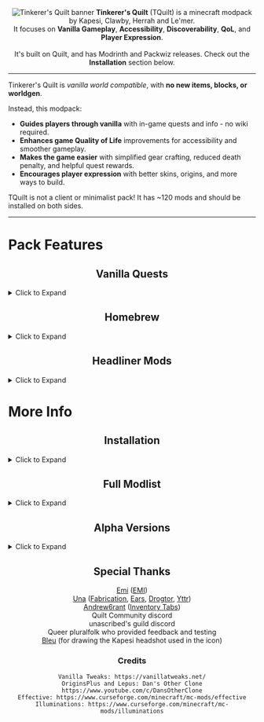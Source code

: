 <center><img alt="Tinkerer's Quilt banner" src="https://user-images.githubusercontent.com/55819817/207277584-6cd91492-0fc6-4cae-9155-f278ea6c7847.png" />
<b>Tinkerer's Quilt</b> (TQuilt) is a minecraft modpack by Kapesi, Clawby, Herrah and Le'mer.<br/>
It focuses on <b>Vanilla Gameplay</b>, <b>Accessibility</b>, <b>Discoverability</b>, <b>QoL</b>, and <b>Player Expression</b>.<br/><br/>It's built on Quilt, and has Modrinth and Packwiz releases. Check out the <b>Installation</b> section below.</center>

---

Tinkerer's Quilt is _vanilla world compatible_, with **no new items, blocks, or worldgen**.

Instead, this modpack:

- **Guides players through vanilla** with in-game quests and info - no wiki required.
- **Enhances game Quality of Life** improvements for accessibility and smoother gameplay.
- **Makes the game easier** with simplified gear crafting, reduced death penalty, and helpful quest rewards.
- **Encourages player expression** with better skins, origins, and more ways to build.

TQuilt is not a client or minimalist pack! It has ~120 mods and should be installed on both sides.

---

# Pack Features

<center>

## Vanilla Quests

</center>
<details>
<summary>Click to Expand</summary><center>

**_"It's like FTB Academy for Vanilla!"_** - Us, just now

TQuilt's quests guide players through the core progression of minecraft, and explore its main gameplay opportunities.

### The Basics

<img width="425" height="260" src="https://user-images.githubusercontent.com/55819817/174097642-a5949541-b8e6-419b-bbfe-b3e4ecf90be8.png"><img width="325" height="260" src="https://user-images.githubusercontent.com/55819817/174098114-c5630f29-efaa-4473-9eb4-e53c4325f002.png">

_The Basics_ covers core game progression - Simple quests with clear instructions, all the way to Beacons and Elytra.

### Godseeking

Explore the main mechanics and content of Vanilla, categorised by **Homesteading**, **Self-Defense**, and **Exploration**.  
Do you want to...<br/>

⚔️ Know every weapon and kill every enemy?<br/>
🏠 Make bases in many environments?<br/>
🌾 farm anything and everything, including crops?<br/>
🗺️ Explore the world and what's found there?<br/>
🛠️ Craft the best gear in your own workshop?<br/>
🛣️ Build transit infrastructure and achieve ludicrous speed?<br/>
⚙️ Make terrifyingly complex machines and mechanisms?

_Godseeking_ will guide you through it like an in-game wiki.  
Here's the Homesteading category with all quests hacked to be visible, as an example of scope:

![godseeking_homesteading](https://user-images.githubusercontent.com/55819817/207265090-0cc4dd88-07b5-492c-81ef-0cf85f5cba68.png)

These quests can help players discover these parts of the game, and have rewards to provide helpful shortcuts.  
Complete all quests of a special interest to complete its **Patron Quest** for normally unobtainable rewards!

### Information

<img width="380" height="400" src="https://user-images.githubusercontent.com/55819817/174103926-52a741ac-6d36-44e4-8153-be5fb7aff6c1.png"><img width="380" height="400" src="https://user-images.githubusercontent.com/55819817/174105386-7985c35c-fc25-4d8b-bb5a-724d55a7ebf7.png">  
Quests are also home to information about the pack itself, as a helpful reference guide - no need to read this page!  
**Introduction** quests cover's the pack's main features, while **Discrepancies** quests helps players know what isn't vanilla.

</center>
</details>

<center>

## Homebrew

</center>

<details>
<summary>Click to Expand</summary><center>

This modpack started in January 2021 as a skyrim-style "modding guide" - just throwing mods together and configuring them lightly.

But it quickly took shape when we realized people often struggle to get past the first half-hour of the game.

Turns out if you want a modpack to feel cohesive, feel good, and match a vision - you need to get your hands dirty.

We made **six mods**:

[Portable Crafting Standalone](https://modrinth.com/mod/portable-crafting-standalone) - Press V or click a tab to use the crafting table in your inventory.<br/>
[Totem Anywhere Standalone](https://modrinth.com/mod/totem-anywhere-standalone) - Totem of undying convenience - uses totems from inventory.<br/>
[Crunchy Crunchy Advancements](https://modrinth.com/mod/crunchy-crunchy-advancements) - Hides and removes advancements - quests and [EMI](https://modrinth.com/mod/emi) cover all you need.<br/><br/>
[Tinkerer's Statures](https://modrinth.com/mod/tinkerers-statures) - Allows choosing player height on spawn.<br/>
![screenshot](https://user-images.githubusercontent.com/55819817/174215100-2b630688-8ef5-4429-b82e-9516c132915a.png)<br/><br/>
[Origins Minus](https://modrinth.com/mod/origins-minus) - A full set of origins optimised for simplicity, not balance.<br/>
![originsminus_transparent](https://user-images.githubusercontent.com/55819817/207250617-c4d83703-817c-47b7-8ddf-d2e915807df4.png)<br/><br/>
[Tinkerer's Smithing](https://modrinth.com/mod/tinkerers-smithing) - Repair for no XP cost, lower repair cost with scrap, and upgrade tool materials.<br/>
![tinkerers-smithing-banner](https://user-images.githubusercontent.com/55819817/207277119-c8b933ce-1055-4a48-95b6-ad7d83e09b8a.png)<br/>
_Flattens mending power creep, encouraging players to keep "Sentimental" tools as much as they like._<br/>
_Tool material upgrades cost the exact same as a fresh tool - but keep the enchantments._<br/>
_Quicker tools with less junk - upgrade wood to stone to iron from the 2x2 crafting grid._<br/><br/>
[Switchy](https://modrinth.com/mod/switchy) - Change your origin, skin, and more between presets with a single command.
![switchy banner](https://user-images.githubusercontent.com/55819817/207276993-bd723741-8f33-485f-8495-2961007b7e89.png)<br/><br/>

**Two data packs**:

[Tinkerer's Vegetarian](https://github.com/sisby-folk/mc-packs/tree/quilt_1.19.2/config/openloader/data/tinkerers_vegetarian) (NBT) - recipes for potions, leather, books, and more, without killing passive mobs.<br/>
[Tinkerer's Copper Beacons](https://github.com/sisby-folk/mc-packs/tree/quilt_1.19.2/config/openloader/data/tinkerers_copper_beacons) - Allows beacons made of unexposed copper blocks. A use for copper and wax.<br/>

**194 quests**:<br/>

just as much flavour text - queer humour, observations, and a weird mix of references.<br/>
1074 lines of quest descriptions - tutorials, explanations, and so on.<br/>
Meticulously symmetrical and grouped quest positioning. No, really.<br/>

**And of course, configured ~125 mods:**

You know - removing feature overlap, rebalancing mods,<br/>rebalancing vanilla via tweak mods. (Shoutouts to Fabrication and Apathy)<br/>
Ruining everyone's life by shipping a default `options.txt` file.<br/>
PR'ing improvements to mods. (_does it count as configuration if you apply it directly to the source code?_)<br/>
Reporting bugs to devs. (_does it count as configuration if you "configure" the mod to work better by asking nicely?_)<br/>

</center>
</details>

<center>

## Headliner Mods

</center>
<details>
<summary>Click to Expand</summary><center>

All present minecraft modding is built on a decade of work from other people (and non-people, we don't discriminate).

Here's what others are bringing to this pack.

### Player Expression

Letting players express themselves with player customisation, builds, and even farming and cooking, is core to TQuilt.

| Mod                                                               | Description                                                                                      |
| ----------------------------------------------------------------- | ------------------------------------------------------------------------------------------------ |
| [Ears](https://ears.unascribed.com/)                              | Improved skins with support for tails, horns, ears, claws, wings and more species/gender things! |
| [Fabric Tailor](https://modrinth.com/mod/fabrictailor)            | Swap your skin in-game. Great for plural systems.                                                |
| [Origins](https://modrinth.com/mod/origins)                       | Choose an _Origin_, with abilities, limitations, and maybe some euphoria (we don't know you)     |
| [Drogtor](https://github.com/unascribed/Drogtor)                  | Change player name, color, and bio (e.g. pronouns) any time.                                     |
| [Presence Footsteps](https://modrinth.com/mod/presence-footsteps) | Footstep audio redone - allows swapping between bi/quadrupedal, with winged options.             |
| [Fabrication](https://modrinth.com/mod/fabrication)               | A huge tweak mod, includes hiding armor and improvements for minecart networks.                  |
| [Carpet](https://github.com/gnembon/fabric-carpet)                | Many server tweaks, includes more uses for dispensers, and more regrowables.                     |

### Usability and Accessibility

| Mod                                                                    | Description                                                                        |
| ---------------------------------------------------------------------- | ---------------------------------------------------------------------------------- |
| [EMI](https://modrinth.com/mod/emi)                                    | An advanced recipe book for learning how to craft and use any item.                |
| [What The Hell Is That?](https://modrinth.com/mod/wthit)               | Hold alt to see information on the block or mob you're looking at.                 |
| [Notes](https://www.curseforge.com/minecraft/mc-mods/notes-fabric)     | Allows players to take in-game notes about their plans, locations to revisit, etc. |
| [Reacharound](https://modrinth.com/mod/reacharound)                    | Build midair bridges without sneaking, and even downwards stairs.                  |
| [Project: Save The Pets!](https://modrinth.com/mod/projectsavethepets) | Prevents pet harm and adds a pet revival system.                                   |
| [Horse Buff](https://modrinth.com/mod/horsebuff)                       | Improves and protects horses, making them easier to take out on adventures.        |
| [Fabrication](https://modrinth.com/mod/fabrication)                    | A multitude of minor improvements, such as automatic block pickup and crawling.    |
| [You're In Grave Danger](https://modrinth.com/mod/yigd)                | Leaves a grave on death with your items and XP that won't de-spawn.                |
| [Apathy](https://modrinth.com/mod/apathy)                              | Mobs are neutral on easy difficulty, and will only attack you if provoked.         |

### Visuals

| Mod                                       | Description                                                                                                                                                                                                                                          |
| ----------------------------------------- | ---------------------------------------------------------------------------------------------------------------------------------------------------------------------------------------------------------------------------------------------------- |
| [Sodium](https://modrinth.com/mod/sodium) | Present-day holy grail of performance mods.                                                                                                                                                                                                          |
| [Iris](https://modrinth.com/mod/iris)     | Optifine-compatible shaders. We recommend [Complementary](https://www.curseforge.com/minecraft/customization/complementary-shaders) or [Super Duper Vanilla](https://www.curseforge.com/minecraft/customization/super-duper-vanilla-shaders/files/). |
| [Lucium](https://modrinth.com/mod/lucium) | Improvements to Fancy graphics.                                                                                                                                                                                                                      |

</center>
</details>

# More Info

<center>

## Installation

</center>

<details>
<summary>Click to Expand</summary>

### **Packwiz**

- Install [Prism Launcher](https://prismlauncher.org/) and [Java 17](https://adoptium.net/temurin/releases/) (on Windows? choose `Windows-x64-JRE-17-.msi`)
  - Alternatively, run `winget install "Prism Launcher"` and `winget install --id EclipseAdoptium.TemurinJRE.17`.
  - [MultiMC](https://multimc.org/) is also supported.
- Download Tinkerer's Quilt from the [packwiz downloads page](https://sisby-folk.github.io/mc-packs/).
- Drag and drop onto an open Prism/MultiMC window, press OK, and double click it to play!
  - When prompted for optional mods, press OK to continue, or customise to your liking first.
  - The pack will auto-update on every launch. To disable this, turn off **custom commands** in Edit Instance -> Settings.

#### **Packwiz Server**

- Download the server from the [packwiz downloads page](https://sisby-folk.github.io/mc-packs/).
- Run the included Quilt Installer, selecting your minecraft version and the latest non-beta loader version.
- Run the `Update` script to install the pack, then the `Start` script to run the server

### Modrinth

Follow [modrinth instructions](https://docs.modrinth.com/docs/modpacks/playing_modpacks/#multimc-and-prism-launcher), then manually download the mods listed in the [changelog](https://modrinth.com/modpack/tinkerers-quilt/changelog) for your version.

</details>

<center>

## Full Modlist

</center>

<details>
<summary>Click to Expand</summary>

```
Resource Packs:
    Axolotl Bucket Variants
    Sully's Peeves
    Varied Connected Bookshelves
    xali's Enchanted Books

Mods:
    Accurate Maps
    Advancements Debug
    Ambient Environment
    Animatica
    Apathy
    AppleSkin
    Architectury API
    bad packets
    Balm
    Better Biome Blend
    Better End Sky
    Blanket
    Boring Default Game Rules
    Cardinal Ice Boats
    Carpet Extra
    Carpet-Fixes
    Carpet
    Charmonium
    Chunks fade in
    CIT Resewn
    CleanCut
    Client Tweaks (Fabric Edition)
    Cloth Config API
    Colormatic
    Continuity
    Couplings
    Coyote Time
    Crowmap
    Crunchy Crunchy Advancements
    Cull Less Leaves
    DeftuLib
    Drogtor the Nickinator
    Dyeable Fishing Lines
    Dynamic FPS
    Ears (+ Snouts/Muzzles, Tails, Horns, Wings, and More)
    Enhanced Block Entities
    EMI
    EMI Loot
    EMI Trades
    Enhanced Attack Indicator
    Exordium
    Fabric Language Kotlin
    Fabric Shield Lib
    Window Title Changer
    Fabrication
    Fabric Tailor
    Falling Leaves
    FastOpenLinksAndFolders
    FerriteCore
    kennytvs-epic-force-close-loading-screen-mod-for-fabric
    ForgetMeChunk
    FTB Library (Fabric)
    FTB Quests (Fabric)
    FTB Teams (Fabric)
    Horse Buff
    Hwyla Addon Horse Info
    Idwtialsimmoedm
    ImmediatelyFast
    Indium
    Inspecio
    Iris Shaders
    Item Filters
    Item Model Fix
    JamLib
    Keep My Hand
    Kiwi 🥝 (Fabric)
    Krypton
    LambdaBetterGrass
    LambDynamicLights
    LazyDFU
    Leaves Us In Peace
    Lithium
    Lucium
    Main Menu Credits
    LAN World Plug-n-Play (mcwifipnp)
    Memory Leak Fix
    Mod Menu
    More Culling
    Mouse Wheelie
    Nbt Crafting
    No Fade
    NoRecipeBook (Fabric)
    Not Enough Animations
    Noteable
    Ok Zoomer
    Open Loader
    Origins Minus
    Origins
    Pehkui
    Pettable
    Portable Crafting Standalone
    Presence Footsteps
    Project: Save the Pets!
    Puzzle
    Quilt Standard Libraries
    Quilt Loading Screen
    Raised
    Reacharound
    Reese's Sodium Options
    Reroll
    RightClickHarvest
    Simple Fog Control
    Smooth Boot (Fabric)
    Sodium Extra
    Sodium
    spark
    Simple Durability Tooltip
    Starlight (Fabric)
    Status Effect Timer
    Styled Player List
    Switchy Inventories
    Switchy Teleport
    Switchy
    Tax Free Levels
    TieFix
    Tinkerer's Smithing
    Tinkerer's Statures
    Loading Screen Tips
    ToolTipFix
    Totem Anywhere Standalone
    VehicleFix
    Visuality
    WTHIT Plugins
    WTHIT
    YetAnotherConfigLib
    You're in Grave Danger
    Your Options Shall Be Respected (YOSBR)

Recommended Shader Packs:
    BSL Shaders
    Complementary Reimagined Shaders
    Complementary Shaders
    Prismarine Shaders
    Sildurs Enhanced Default Shaders
    Super Duper Vanilla Shaders

Override mods:
    fishing-1.2.0.jar
    illuminations-1.10.8.jar
    inventorytabs-0.9.0-beta-1.19.x.jar
    VanillaTweaks_c667075.zip
    VanillaTweaks_r324798.zip

Data Packs:
    Tinkerer's Vegetarian
    Tinkerer's Copper Beacons
```

</details>

<center>

## Alpha Versions

</center>

<details>
<summary>Click to Expand</summary>

Tinkerer's Quilt is designed to allow players to add their own mods.  
**Plus** and **Modded** is us giving that a shot - but it's **not ready for release yet**.

**The packwiz version is not save safe. Do not use the auto updater if you are keeping a save.**

- **Plus** is a Vanilla+ extension of base, expanding on **Godseeking**:
  - **Homesteading** - More farming/ranching, much more cooking, more building blocks, and more decorations.
  - **Exploration** - More traversal options, new nether/end, new biomes, new structures, and a seasonal world.
  - **Combat** - Spears, chef's knives, and... compact mechanically propelled halfdoors? Plus new dungeons.
- **Modded** uses TQuilt as a base for heavy content mods, like [Botania](https://modrinth.com/mod/botania), [Create](https://modrinth.com/mod/create-fabric), [Yttr](https://modrinth.com/mod/yttr), and [Hephaestus](https://modrinth.com/mod/hephaestus).

</details>

<center>

## Special Thanks

[Emi](https://github.com/emilyploszaj) ([EMI](https://modrinth.com/mod/emi))  
[Una](https://github.com/unascribed) ([Fabrication](https://github.com/unascribed/Fabrication), [Ears](https://modrinth.com/mod/ears), [Drogtor](https://github.com/unascribed/Drogtor/), [Yttr](https://modrinth.com/mod/yttr))  
[Andrew6rant](https://github.com/Andrew6rant) ([Inventory Tabs](https://modrinth.com/mod/inventory-tabs-updated))  
Quilt Community discord  
unascribed's guild discord  
Queer pluralfolk who provided feedback and testing  
[Bleu](https://twitter.com/bleudrawsthings) (for drawing the Kapesi headshot used in the icon)

### Credits

```
Vanilla Tweaks: https://vanillatweaks.net/
OriginsPlus and Lepus: Dan's Other Clone https://www.youtube.com/c/DansOtherClone
Effective: https://www.curseforge.com/minecraft/mc-mods/effective
Illuminations: https://www.curseforge.com/minecraft/mc-mods/illuminations
```

</center>
